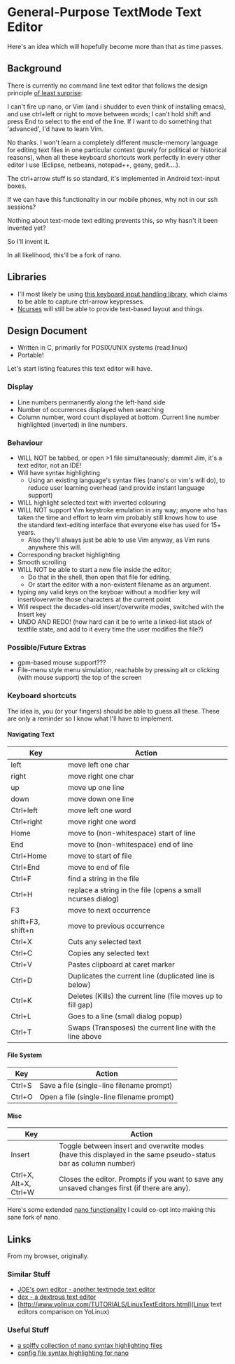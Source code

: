 # General-Purpose TextMode Text Editor


Here's an idea which will hopefully become more than that as time passes.

## Background


There is currently no command line text editor that follows the design principle [of least surprise](http://en.wikipedia.org/wiki/Principle_of_least_astonishment):

I can't fire up nano, or Vim (and i shudder to even think of installing emacs), and use ctrl+left or right to move between words; I can't hold shift and press End to select to the end of the line. If I want to do something that 'advanced', I'd have to learn Vim.

No thanks. I won't learn a completely different muscle-memory language for editing text files in one particular context (purely for political or historical reasons), when all these keyboard shortcuts work perfectly in every other editor I use (Eclipse, netbeans, notepad++, geany, gedit....).

The ctrl+arrow stuff is so standard, it's implemented in Android text-input boxes.

If we can have this functionality in our mobile phones, why not in our ssh sessions?

Nothing about text-mode text editing prevents this, so why hasn't it been invented yet?

So I'll invent it.

In all likelihood, this'll be a fork of nano.

## Libraries


  * I'll most likely be using [this keyboard input handling library](http://www.leonerd.org.uk/code/libtermkey/), which claims to be able to capture ctrl-arrow keypresses.
  * [Ncurses](https://www.gnu.org/software/ncurses/ncurses.html) will still be able to provide text-based layout and things.

## Design Document


  * Written in C, primarily for POSIX/UNIX systems (read:linux)
  * Portable!


Let's start listing features this text editor will have.

### Display

  * Line numbers permanently along the left-hand side
  * Number of occurrences displayed when searching
  * Column number, word count displayed at bottom. Current line number highlighted (inverted) in line numbers.

### Behaviour

  * WILL NOT be tabbed, or open >1 file simultaneously; dammit Jim, it's a text editor, not an IDE!
  * Will have syntax highlighting
      * Using an existing language's syntax files (nano's or vim's will do), to reduce user learning overhead (and provide instant language support)
  * WILL highlight selected text with inverted colouring
  * WILL NOT support Vim keystroke emulation in any way; anyone who has taken the time and effort to learn vim probably still knows how to use the standard text-editing interface that everyone else has used for 15+ years.
      * Also they'll always just be able to use Vim anyway, as Vim runs anywhere this will.
  * Corresponding bracket highlighting
  * Smooth scrolling
  * WILL NOT be able to start a new file inside the editor;
      * Do that in the shell, then open that file for editing.
      * Or start the editor with a non-existent filename as an argument.
  * typing any valid keys on the keyboar without a modifier key will insert/overwrite those characters at the current point
  * Will respect the decades-old insert/overwrite modes, switched with the Insert key
  * UNDO AND REDO! (how hard can it be to write a linked-list stack of textfile state, and add to it every time the user modifies the file?)

### Possible/Future Extras

  * gpm-based mouse support???
  * File-menu style menu simulation, reachable by pressing alt or clicking (with mouse support) the top of the screen

### Keyboard shortcuts


The idea is, you (or your fingers) should be able to guess all these. These are only a reminder so I know what I'll have to implement.

#### Navigating Text

| Key        | Action              |
|------------|---------------------|
| left       | move left one char  |
| right      | move right one char |
| up         | move up one line    |
| down       | move down one line  |
| Ctrl+left  | move left one word  |
| Ctrl+right | move right one word |
| Home       | move to (non-whitespace) start of line |
| End        | move to (non-whitespace) end of line |
| Ctrl+Home  | move to start of file |
| Ctrl+End   | move to end of file   |
| Ctrl+F     | find a string in the file   |
| Ctrl+H     | replace a string in the file (opens a small ncurses dialog)   |
| F3         | move to next occurrence   |
| shift+F3, shift+n | move to previous occurrence |
| Ctrl+X     | Cuts any selected text   |
| Ctrl+C     | Copies any selected text |
| Ctrl+V     | Pastes clipboard at caret marker |
| Ctrl+D     | Duplicates the current line (duplicated line is below) |
| Ctrl+K     | Deletes (Kills) the current line (file moves up to fill gap) |
| Ctrl+L     | Goes to a line (small dialog popup) |
| Ctrl+T     | Swaps (Transposes) the current line with the line above |

#### File System

| Key        | Action              |
|------------|---------------------|
| Ctrl+S     | Save a file (single-line filename prompt) |
| Ctrl+O     | Open a file (single-line filename prompt) |

#### Misc

| Key        | Action              |
|------------|---------------------|
| Insert     | Toggle between insert and overwrite modes (have this displayed in the same pseudo-status bar as column number) |
| Ctrl+X, Alt+X, Ctrl+W | Closes the editor. Prompts if you want to save any unsaved changes first (if there are any). |

Here's some extended [nano functionality](http://chxo.com/be2/nano_find_replace.html) I could co-opt into making this sane fork of nano.

## Links 


From my browser, originally.

### Similar Stuff


  * [JOE's own editor - another textmode text editor](http://joe-editor.sourceforge.net/)
  * [dex - a dextrous text editor](https://github.com/tihirvon/dex)
  * [http://www.yolinux.com/TUTORIALS/LinuxTextEditors.html](Linux text editors comparison on YoLinux)

### Useful Stuff


  * [a spiffy collection of nano syntax highlighting files](https://github.com/serialhex/nano-highlight)
  * [config file syntax highlighting for nano](https://bbs.archlinux.org/viewtopic.php?id=133595)
